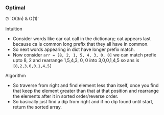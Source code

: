 ### Optimal

<aside>
⏰ `O(3n) & O(1)`

</aside>

Intuition

- Consider words like car cat call in the dictionary; cat appears last because ca is common  long prefix that they all have in common.
- So next words appearing in dict have longer prefix match.
- Now consider `arr = [8, 2, 1, 5, 4, 3, 0, 0]` we can match prefix upto 8, 2 and rearrange 1,5,4,3, 0, 0 into 3,0,0,1,4,5 so ans is `[8,2,3,0,0,1,4,5]`

Algorithm

- So traverse from right and find element less than itself, once you find that keep the element greater than that at that position and rearrange the elements after it in sorted order/reverse order.
- So basically just find a dip from right and if no dip found until start, return the sorted array.

